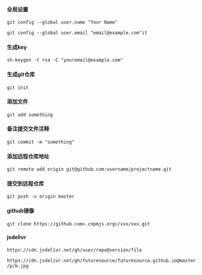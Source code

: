 #### 全局设置
```git config --global user.name "Your Name"```

```git config --global user.email "email@example.com"it```

#### 生成key
```sh-keygen -t rsa -C "youremail@example.com"```

#### 生成git仓库
```git init```

#### 添加文件
```git add something```

#### 备注提交文件注释
```git commit -m "something"```

#### 添加远程仓库地址
```git remote add origin git@github.com:username/projectname.git```

#### 提交到远程仓库
```git push -u origin master```

#### github镜像
```git clone https://github.com<.cnpmjs.org>/xxx/xxx.git```

#### jsdelivr

```https://cdn.jsdelivr.net/gh/user/repo@version/file```

```https://cdn.jsdelivr.net/gh/futuresource/futuresource.github.io@master/p/b.jpg```


